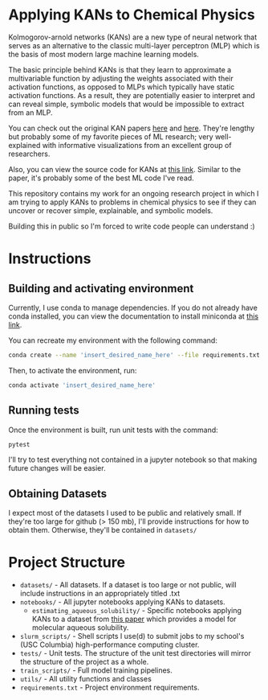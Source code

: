 # Applying KANs to Chemical Physics

Kolmogorov-arnold networks (KANs) are a new type of neural network that serves as an alternative to the classic multi-layer perceptron (MLP) which is the basis of most modern large machine learning models.

The basic principle behind KANs is that they learn to approximate a multivariable function by adjusting the weights associated with their activation functions, as opposed to MLPs which typically have static activation functions. As a result, they are potentially easier to interpret and can reveal simple, symbolic models that would be impossible to extract from an MLP.

You can check out the original KAN papers [here](https://arxiv.org/pdf/2404.19756) and [here](https://arxiv.org/pdf/2408.10205). They're lengthy but probably some of my favorite pieces of ML research; very well-explained with informative visualizations from an excellent group of researchers. 

Also, you can view the source code for KANs at [this link](https://github.com/KindXiaoming/pykan). Similar to the paper, it's probably some of the best ML code I've read.

This repository contains my work for an ongoing research project in which I am trying to apply KANs to problems in chemical physics to see if they can uncover or recover simple, explainable, and symbolic models.

Building this in public so I'm forced to write code people can understand \:)

# Instructions

## Building and activating environment

Currently, I use conda to manage dependencies. If you do not already have conda installed, you can view the documentation to install miniconda at [this link](https://docs.anaconda.com/miniconda/).

You can recreate my environment with the following command: 
```bash
conda create --name 'insert_desired_name_here' --file requirements.txt
```

Then, to activate the environment, run:

```bash
conda activate 'insert_desired_name_here'
```

## Running tests
Once the environment is built, run unit tests with the command:

```bash
pytest
```

I'll try to test everything not contained in a jupyter notebook so that making future changes will be easier.

## Obtaining Datasets

I expect most of the datasets I used to be public and relatively small. If they're too large for github (> 150 mb), I'll provide instructions for how to obtain them. Otherwise, they'll be contained in `datasets/`

# Project Structure

- `datasets/` - All datasets. If a dataset is too large or not public, will include instructions in an appropriately titled .txt
- `notebooks/` - All jupyter notebooks applying KANs to datasets.
  - `estimating_aqueous_solubility/` - Specific notebooks applying KANs to a dataset from [this paper](https://pubs-acs-org.pallas2.tcl.sc.edu/doi/10.1021/ci034243x) which provides a model for molecular aqueous solubility.
- `slurm_scripts/` - Shell scripts I use(d) to submit jobs to my school's (USC Columbia) high-performance computing cluster.
- `tests/` - Unit tests. The structure of the unit test directories will mirror the structure of the project as a whole.
- `train_scripts/` - Full model training pipelines.
- `utils/` - All utility functions and classes
- `requirements.txt` - Project environment requirements.
